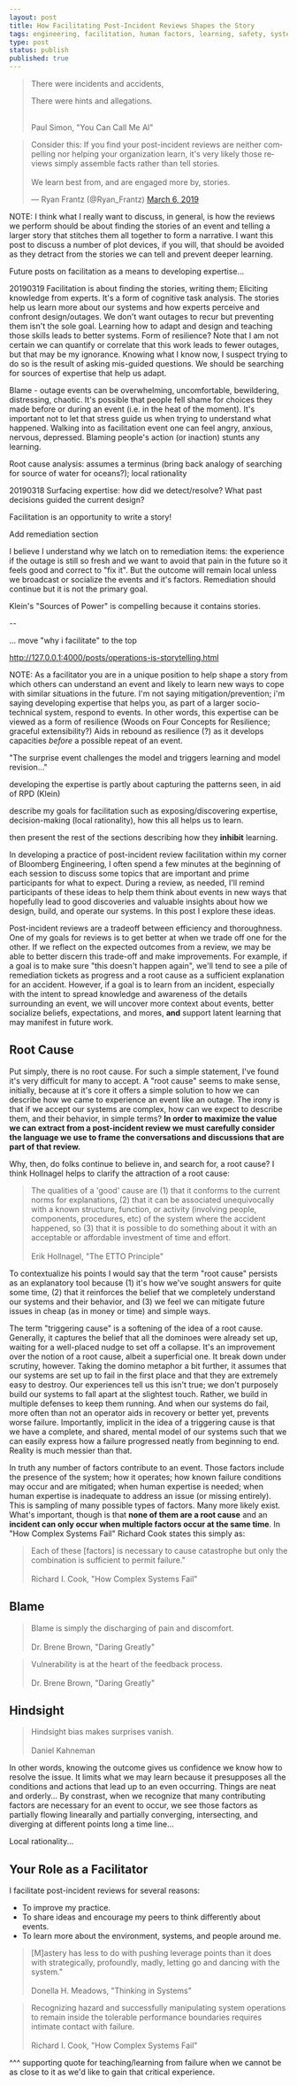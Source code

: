 ```yaml
---
layout: post
title: How Facilitating Post-Incident Reviews Shapes the Story
tags: engineering, facilitation, human factors, learning, safety, systems
type: post
status: publish
published: true
---
```


<blockquote class="quote">
There were incidents and accidents,<br>

There were hints and allegations.<br><br>

Paul Simon, "You Can Call Me Al"
</blockquote>

<blockquote class="twitter-tweet" data-lang="en"><p lang="en" dir="ltr">Consider this: If you find your post-incident reviews are neither compelling nor helping your organization learn, it&#39;s very likely those reviews simply assemble facts rather than tell stories.<br><br>We learn best from, and are engaged more by, stories.</p>&mdash; Ryan Frantz (@Ryan_Frantz) <a href="https://twitter.com/Ryan_Frantz/status/1103293847113744389?ref_src=twsrc%5Etfw">March 6, 2019</a></blockquote>
<script async src="https://platform.twitter.com/widgets.js" charset="utf-8"></script>

NOTE: I think what I really want to discuss, in general, is how the reviews we
perform should be about finding the stories of an event and telling a larger
story that stitches them all together to form a narrative. I want this post to
discuss a number of plot devices, if you will, that should be avoided as they
detract from the stories we can tell and prevent deeper learning.

Future posts on facilitation as a means to developing expertise...

20190319
Facilitation is about finding the stories, writing them; Eliciting knowledge from experts. It's a form of cognitive task analysis. The stories help us learn more about our systems and how experts perceive and confront design/outages. We don't want outages to recur but preventing them isn't the sole goal. Learning how to adapt and design and teaching those skills leads to better systems. Form of resilience? Note that I am not certain we can quantify or correlate that this work leads to fewer outages, but that may be my ignorance. Knowing what I know now, I suspect trying to do so is the result of asking mis-guided questions. We should be searching for sources of expertise that help us adapt.

Blame - outage events can be overwhelming, uncomfortable, bewildering, distressing, chaotic. It's possible that people fell shame for choices they made before or during an event (i.e. in the heat of the moment). It's important not to let that stress guide us when trying to understand what happened. Walking into as facilitation event one can feel angry, anxious, nervous, depressed. Blaming people's action (or inaction) stunts any learning.

Root cause analysis: assumes a terminus (bring back analogy of searching for source of water for oceans?); local rationality

20190318
Surfacing expertise: how did we detect/resolve? What past decisions guided the current design?

Facilitation is an opportunity to write a story!

Add remediation section

I believe I understand why we latch on to remediation items: the experience if the outage is still so fresh and we want to avoid that pain in the future so it feels good and correct to "fix it". But the outcome will remain local unless we broadcast or socialize the events and it's factors. Remediation should continue but it is not the primary goal.

Klein's "Sources of Power" is compelling because it contains stories.

--

... move "why i facilitate" to the top

http://127.0.0.1:4000/posts/operations-is-storytelling.html

NOTE: As a facilitator you are in a unique position to help shape a story from
which others can understand an event and likely to learn new ways to cope with
similar situations in the future. I'm not saying mitigation/prevention; i'm
saying developing expertise that helps you, as part of a larger socio-technical
system, respond to events. In other words, this expertise can be viewed as a
form of resilience (Woods on Four Concepts for Resilience; graceful extensibility?)
Aids in rebound as resilience (?) as it develops capacities *before* a possible
repeat of an event.

"The surprise event challenges the model and triggers learning and model
revision..."

developing the expertise is partly about capturing the patterns seen, in aid of
RPD (Klein)

describe my goals for facilitation such as exposing/discovering expertise,
decision-making (local rationality), how this all helps us to learn.

then present the rest of the sections describing how they **inhibit** learning.

In developing a practice of post-incident review facilitation within my corner
of Bloomberg Engineering, I often spend a few minutes at the beginning of each
session to discuss some topics that are important and prime participants for what
to expect. During a review, as needed, I'll remind participants of these ideas
to help them think about events in new ways that hopefully lead to good
discoveries and valuable insights about how we design, build, and operate our
systems. In this post I explore these ideas.

Post-incident reviews are a tradeoff between efficiency and thoroughness. One of
my goals for reviews is to get better at when we trade off one for the other.
If we reflect on the expected outcomes from a review, we may be able to better
discern this trade-off and make improvements. For example, if a goal is to make
sure "this doesn't happen again", we'll tend to see a pile of remediation
tickets as progress and a root cause as a sufficient explanation for an
accident. However, if a goal is to learn from an incident, especially with the
intent to spread knowledge and awareness of the details surrounding an event,
we will uncover more context about events, better socialize beliefs,
expectations, and mores, **and** support latent learning that may manifest in
future work.

## Root Cause

Put simply, there is no root cause. For such a simple statement, I've found it's
very difficult for many to accept. A "root cause" seems to make sense, initially,
because at it's core it offers a simple solution to how we can describe how we
came to experience an event like an outage. The irony is that if we accept our
systems are complex, how can we expect to describe them, and their behavior, in
simple terms? **In order to maximize the value we can extract from a post-incident
review we must carefully consider the language we use to frame the conversations
and discussions that are part of that review.**

Why, then, do folks continue to believe in, and search for, a root cause? I
think Hollnagel helps to clarify the attraction of a root cause:

<blockquote class="quote">
The qualities of a 'good' cause are (1) that it conforms to the current norms
for explanations, (2) that it can be associated unequivocally with a known
structure, function,  or activity (involving people, components, procedures,
etc) of the system where the accident happened, so (3) that it is possible to do
something about it with an acceptable or affordable investment of time and
effort.
<br><br>
Erik Hollnagel, "The ETTO Principle"
</blockquote>

To contextualize his points I would say that the term "root cause" persists as an
explanatory tool because (1) it's how we've sought answers for quite some time, (2)
that it reinforces the belief that we completely understand our systems and
their behavior, and (3) we feel we can mitigate future issues in cheap (as in
money or time) and simple ways.

The term "triggering cause" is a softening of the idea of a root cause.
Generally, it captures the belief that all the dominoes were already set up,
waiting for a well-placed nudge to set off a collapse. It's an improvement over
the notion of a root cause, albeit a superficial one. It break down under
scrutiny, however.  Taking the domino metaphor a bit further, it assumes that
our systems are set up to fail in the first place and that they are extremely
easy to destroy. Our experiences tell us this isn't true; we don't purposely
build our systems to fall apart at the slightest touch. Rather, we build in
multiple defenses to keep them running. And when our systems do fail, more often
than not an operator aids in recovery or better yet, prevents worse failure.
Importantly, implicit in the idea of a triggering cause is that we have a
complete, and shared, mental model of our systems such that we can easily
express how a failure progressed neatly from beginning to end. Reality is much
messier than that.

In truth any number of factors contribute to an event. Those factors include the
presence of the system; how it operates; how known failure conditions may occur
and are mitigated; when human expertise is needed; when human expertise is
inadequate to address an issue (or missing entirely). This is sampling of many
possible types of factors. Many more likely exist. What's important, though is
that **none of them are a root cause** and an **incident can only occur when
multiple factors occur at the same time**. In "How Complex Systems Fail"
Richard Cook states this simply as:

<blockquote class="quote">
Each of these [factors] is necessary to cause catastrophe but only the
combination is sufficient to permit failure."<br>
<br>
Richard I. Cook, "How Complex Systems Fail"
</blockquote>

## Blame

<blockquote class="quote">
Blame is simply the discharging of pain and discomfort.<br>
<br>
Dr. Brene Brown, "Daring Greatly"
</blockquote>

<blockquote class="quote">
Vulnerability is at the heart of the feedback process.<br>
<br>
Dr. Brene Brown, "Daring Greatly"
</blockquote>

## Hindsight

<blockquote class="quote">
Hindsight bias makes surprises vanish.<br>
<br>
Daniel Kahneman
</blockquote>

In other words, knowing the outcome gives us confidence we know how to resolve
the issue. It limits what we may learn because it presupposes all the conditions
and actions that lead up to an even occurring. Things are neat and orderly...
By constrast, when we recognize that many contributing factors are necessary for
an event to occur, we see those factors as partially flowing linearally and
partially converging, intersecting, and diverging at different points long a time
line...

Local rationality...


## Your Role as a Facilitator

I facilitate post-incident reviews for several reasons:

* To improve my practice.
* To share ideas and encourage my peers to think differently about events.
* To learn more about the environment, systems, and people around me.

<blockquote class="quote">
[M]astery has less to do with pushing leverage points than it does with
strategically, profoundly, madly, letting go and dancing with the system."
<br><br>
Donella H. Meadows, "Thinking in Systems"
</blockquote>

<blockquote class="quote">
Recognizing hazard and successfully manipulating system operations to remain
inside the tolerable performance boundaries requires intimate contact with
failure.<br><br>
Richard I. Cook, "How Complex Systems Fail"
</blockquote>

^^^ supporting quote for teaching/learning from failure when we cannot be as
close to it as we'd like to gain that critical experience.

